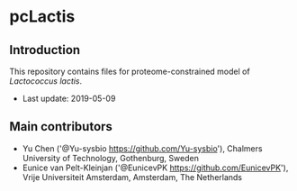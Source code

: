pcLactis
===============

Introduction
------------

This repository contains files for proteome-constrained model of _Lactococcus lactis_.

* Last update: 2019-05-09


Main contributors
-------------------------------

* Yu Chen ('@Yu-sysbio <https://github.com/Yu-sysbio>'), Chalmers University of Technology, Gothenburg, Sweden
* Eunice van Pelt-Kleinjan ('@EunicevPK <https://github.com/EunicevPK>'), Vrije Universiteit Amsterdam, Amsterdam, The Netherlands

